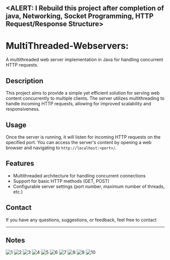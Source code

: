 
## <ALERT: I Rebuild this project after completion of java, Networking, Socket Programming, HTTP Request/Response Structure>

# MultiThreaded-Webservers:
A multithreaded web server implementation in Java for handling concurrent HTTP requests.

## Description

This project aims to provide a simple yet efficient solution for serving web content concurrently to multiple clients. The server utilizes multithreading to handle incoming HTTP requests, allowing for improved scalability and responsiveness.

## Usage

Once the server is running, it will listen for incoming HTTP requests on the specified port. You can access the server's content by opening a web browser and navigating to `http://localhost:<port>/`.

## Features

- Multithreaded architecture for handling concurrent connections
- Support for basic HTTP methods (GET, POST)
- Configurable server settings (port number, maximum number of threads, etc.)

## Contact

If you have any questions, suggestions, or feedback, feel free to contact 
<hr>
<h2>Notes</h2>

![1](https://github.com/user-attachments/assets/0a4d7163-5b43-41ea-86dc-a74cc77063d3)
![2](https://github.com/user-attachments/assets/947e5dd0-c467-4dea-8021-4a597d6b2362)
![3](https://github.com/user-attachments/assets/8374b8b9-b145-4b9f-97f9-05490a45391c)
![4](https://github.com/user-attachments/assets/049d152f-5f3a-4eef-b45b-ad9f76036759)
![5](https://github.com/user-attachments/assets/4dbc49e1-2c5d-45ba-80b2-da6149724429)
![6](https://github.com/user-attachments/assets/883cdb76-1d04-4c58-b654-8bbdb8b530f2)
![7](https://github.com/user-attachments/assets/3f21bfc0-70d5-4725-b02f-948040917b8b)
![8](https://github.com/user-attachments/assets/1cfef92f-8044-479b-b14f-a8fd0d9ff87e)
![9](https://github.com/user-attachments/assets/939fc4e3-127b-4f66-abfa-68fb5a9b8ea4)
![10](https://github.com/user-attachments/assets/8e1b804c-70fe-431e-849b-244e4fda4a4d)
